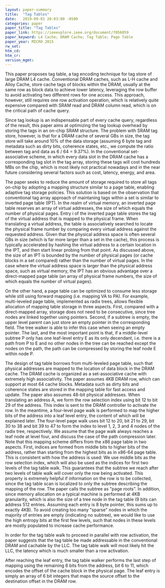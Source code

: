 ```yaml
---
layout: paper-summary
title:  "Tag Tables"
date:   2019-09-01 20:03:00 -0500
categories: paper
paper_title: "Tag Tables"
paper_link: https://ieeexplore.ieee.org/document/7056059
paper_keyword: L4 Cache; DRAM Cache; Tag Table; Page Table
paper_year: MICRO 2015
rw_set: 
htm_cd: 
htm_cr: 
version_mgmt: 
---
```


This paper proposes tag table, a tag encoding technique for tag store of large DRAM L4 cache. Conventional DRAM caches,
such as L-H cache and Alloy Cache, store cache tags of blocks within the DRAM, usually at the same row as block data to
achieve lower latency, leveraging the row buffer to avoid activating two different rows for one access. This approach,
however, still requires one row activation operation, which is relatively quite expensive compared with SRAM read and 
DRAM column read, which is on the critical path of cache query.

Since tag lookup is an indispensable part of every cache query, regardless of the result, this paper aims at optimizing
the tag lookup overhead by storing the tags in an on-chip SRAM structure. The problem with SRAM tag store, however, is 
that for a DRAM cache of several GBs in size, the tag store will take around 10% of the data storage (assuming 6 byte tag
and metadata such as dirty bits, coherence states, etc., we compute the ratio between tag and data as 6 / 64 = 9.37%).
In the conventional set-associative scheme, in which every data slot in the DRAM cache has a corresponding tag slot
in the tag array, storing these tags will cost hundreds MBs on the chip, which is most likely not practical nowadays
and in the near future considering several factors such as cost, latency, energy, and area.

The paper seeks to reduce the amount of storage required to store all tags on-chip by adopting a mapping structure 
similar to a page table, enabling adaptive tag storage policies. This solution is based on the observation that
conventional tag array approach of maintaning tags within a set is similar to inverted page table (IPT). In the realm of 
virtual memory, an inverted page table reserves an array of virtual addresses, the size of which equals the number of 
physical pages. Entry i of the inverted page table stores the tag of the virtual address that is mapped to the physical
frame. When translating a virtual address, the table is associatively searched to locate the physical frame number by 
comparing every virtual address against the requested address. Given that the physical address space is often several GBs
in size (which is far more larger than a set in the cache), this process is typically accelerated by hashing the virtual
address to a certain location in the IPT, and then start linear probing from that point. As discussed above, the size of 
an IPT is bounded by the number of physical pages (or cache blocks in a set compared) rather than the number of virtual
pages. In the case where the virtual address space is larger than the physical address space, such as virtual memory, the 
IPT has an obvious advantage over a direct-mapped page table (an array of physical frame numbers, the size of which equals 
the number of virtual pages).

On the other hand, a page table can be optimized to consume less storage while still using forward mapping 
(i.e. mapping VA to PA). For example, multi-leveled page table, implemented as radix trees, allows flexible 
allocation of mapping table storage in three aspects. First, compared with a direct-mapped array, storage does not need 
to be consecutive, since tree nodes are linked together using pointers. Second, if a subtree is empty, the upper level 
parent can just store an empty pointer in the corresponding field. The tree walker is able to infer this case when seeing 
an empty pointer. The last, and the most important point is that, if a middle-level subtree P only has one leaf-level entry 
E as its only decendant, i.e. there is a path from P to E and no other nodes in the tree can be reached except the nodes on the 
path, the path can be compressed by storing the leaf node E within node P. 

The design of tag table borrows from multi-leveled page table, such that physical addresses are mapped to the location
of data block in the DRAM cache. The DRAM cache is organized as a set-associative cache with extremely high associativity.
The paper assumes 4KB DRAM row, which can support at most 64 cache blocks. Metadata such as dirty bits and coherence states
are stored in the mapping table for fast access and update. The paper also assumes 48-bit physical addresses. When translating 
an address A, we form the row selection index using bit 12 to bit 29 of the address. This index is sent to the DRAM controller
to activate the row. In the meantime, a four-level page walk is performed to map the higher bits of the address into 
a leaf level entry, the content of which will be explained later. The four-level page walk uses bit 12 to 20, bit 21 to 29, 
bit 30 to 38 and bit 39 to 47 to form the index to level 1, 2, 3 and 4 nodes of the radix tree, respectively. We assume that
the page walk always reaches a leaf node at level four, and discuss the case of the path compression later. Note that this
mapping scheme differs from the x86 page table in two aspects. First, indices are formed from middle bits to higher bits
of the address, rather than starting from the highest bits as in x86-64 page table. This is consistent with how the address
is used: We use middle bits as the row selection index, which will also be used as the indices for first two levels of the 
tag table walk. This guarantees that the subtree we reach after two levels of table walk will cover only the row being 
activated. This property is extremely helpful if information on the row is to be collected, since the tag table scan
is localized to only the subtree describing the mapping of the row. The paper calls the subtree as "page roots".
In addition, since memory allocation on a typical machine is performed at 4KB granularity, which is also the size 
of a tree node in the tag table (9 bits can address 512 entries. Assuming each entry is 8 byte pointer, this sums up to
exactly 4KB). To avoid creating too many "sparse" nodes in which the majority of entries are empty (indicating no
subtree), we would like to use the high entropy bits at the first few levels, such that nodes in these levels are mostly
populated to increase cache performance.

In order for the tag table walk to proceed in parallel with row activation, the paper suggests that the tag table be made
addressable in the conventional DRAM and cachable by the LLC. The tag table walk will most likely hit the LLC, the latency 
which is much smaller than a row activation.

After reaching the leaf entry, the tag table walker performs the last step of mapping using the remaining 6 bits from
the address, bit 6 to 11, which encodes the offset of the cache block in the physical page. The leaf entry is simply
an array of 6 bit integers that maps the source offset to the destination offset in the DRAM row. 